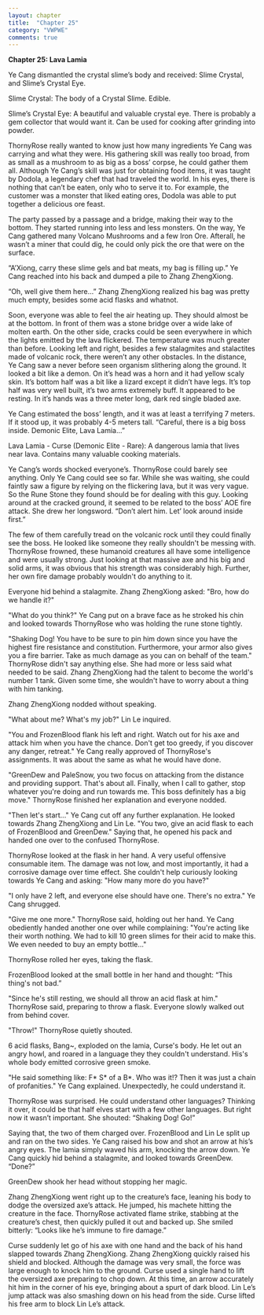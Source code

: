 ```yaml
---
layout: chapter
title:  "Chapter 25"
category: "VWPWE"
comments: true
---
```


**Chapter 25: Lava Lamia**
 
Ye Cang dismantled the crystal slime’s body and received: Slime Crystal, and Slime’s Crystal Eye. 
 
Slime Crystal: The body of a Crystal Slime. Edible.
 
Slime’s Crystal Eye: A beautiful and valuable crystal eye. There is probably a gem collector that would want it. Can be used for cooking after grinding into powder.
 
ThornyRose really wanted to know just how many ingredients Ye Cang was carrying and what they were. His gathering skill was really too broad, from as small as a mushroom to as big as a boss’ corpse, he could gather them all. Although Ye Cang’s skill was just for obtaining food items, it was taught by Dodola, a legendary chef that had traveled the world. In his eyes, there is nothing that can’t be eaten, only who to serve it to. For example, the customer was a monster that liked eating ores, Dodola was able to put together a delicious ore feast. 
 
The party passed by a passage and a bridge, making their way to the bottom. They started running into less and less monsters. On the way, Ye Cang gathered many Volcano Mushrooms and a few Iron Ore. Afterall, he wasn’t a miner that could dig, he could only pick the ore that were on the surface.
 
“A’Xiong, carry these slime gels and bat meats, my bag is filling up.” Ye Cang reached into his back and dumped a pile to Zhang ZhengXiong.
 
“Oh, well give them here…” Zhang ZhengXiong realized his bag was pretty much empty, besides some acid flasks and whatnot.
 
Soon, everyone was able to feel the air heating up. They should almost be at the bottom. In front of them was a stone bridge over a wide lake of molten earth. On the other side, cracks could be seen everywhere in which the lights emitted by the lava flickered. The temperature was much greater than before. Looking left and right, besides a few stalagmites and stalactites made of volcanic rock, there weren’t any other obstacles. In the distance, Ye Cang saw a never before seen organism slithering along the ground. It looked a bit like a demon. On it’s head was a horn and it had yellow scaly skin. It’s bottom half was a bit like a lizard except it didn’t have legs. It’s top half was very well built, it’s two arms extremely buff. It appeared to be resting. In it’s hands was a three meter long, dark red single bladed axe.
 
Ye Cang estimated the boss’ length, and it was at least a terrifying 7 meters. If it stood up, it was probably 4-5 meters tall. “Careful, there is a big boss inside. Demonic Elite, Lava Lamia...”
 
Lava Lamia - Curse (Demonic Elite - Rare): A dangerous lamia that lives near lava. Contains many valuable cooking materials.
 
Ye Cang’s words shocked everyone’s. ThornyRose could barely see anything. Only Ye Cang could see so far. While she was waiting, she could faintly saw a figure by relying on the flickering lava, but it was very vague. So the Rune Stone they found should be for dealing with this guy. Looking around at the cracked ground, it seemed to be related to the boss’ AOE fire attack. She drew her longsword. “Don’t alert him. Let’ look around inside first.”
 
The few of them carefully tread on the volcanic rock until they could finally see the boss. He looked like someone they really shouldn't be messing with. ThornyRose frowned, these humanoid creatures all have some intelligence and were usually strong. Just looking at that massive axe and his big and solid arms, it was obvious that his strength was considerably high. Further, her own fire damage probably wouldn't do anything to it.
 
Everyone hid behind a stalagmite. Zhang ZhengXiong asked: "Bro, how do we handle it?"
 
"What do you think?" Ye Cang put on a brave face as he stroked his chin and looked towards ThornyRose who was holding the rune stone tightly.
 
"Shaking Dog! You have to be sure to pin him down since you have the highest fire resistance and constitution. Furthermore, your armor also gives you a fire barrier. Take as much damage as you can on behalf of the team." ThornyRose didn't say anything else. She had more or less said what needed to be said. Zhang ZhengXiong had the talent to become the world's number 1 tank. Given some time, she wouldn't have to worry about a thing with him tanking.
 
Zhang ZhengXiong nodded without speaking.
 
"What about me? What's my job?" Lin Le inquired.
 
"You and FrozenBlood flank his left and right. Watch out for his axe and attack him when you have the chance. Don't get too greedy, if you discover any danger, retreat." Ye Cang really approved of ThornyRose's assignments. It was about the same as what he would have done.
 
"GreenDew and PaleSnow, you two focus on attacking from the distance and providing support. That's about all. Finally, when I call to gather, stop whatever you're doing and run towards me. This boss definitely has a big move." ThornyRose finished her explanation and everyone nodded.
 
"Then let's start..." Ye Cang cut off any further explanation. He looked towards Zhang ZhengXiong and Lin Le. "You two, give an acid flask to each of FrozenBlood and GreenDew." Saying that, he opened his pack and handed one over to the confused ThornyRose.
 
ThornyRose looked at the flask in her hand. A very useful offensive consumable item. The damage was not low, and most importantly, it had a corrosive damage over time effect. She couldn't help curiously looking towards Ye Cang and asking: "How many more do you have?"
 
"I only have 2 left, and everyone else should have one. There's no extra." Ye Cang shrugged.
 
"Give me one more." ThornyRose said, holding out her hand. Ye Cang obediently handed another one over while complaining:  "You're acting like their worth nothing. We had to kill 10 green slimes for their acid to make this. We even needed to buy an empty bottle..."
 
ThornyRose rolled her eyes, taking the flask.
 
FrozenBlood looked at the small bottle in her hand and thought: “This thing's not bad.”
 
"Since he's still resting, we should all throw an acid flask at him." ThornyRose said, preparing to throw a flask. Everyone slowly walked out from behind cover.
 
"Throw!" ThornyRose quietly shouted.
 
6 acid flasks, Bang~, exploded on the lamia, Curse's body. He let out an angry howl, and roared in a language they they couldn't understand. His's whole body emitted corrosive green smoke. 
 
"He said something like: F* S* of a B*. Who was it!? Then it was just a chain of profanities." Ye Cang explained. Unexpectedly, he could understand it.
 
ThornyRose was surprised. He could understand other languages? Thinking it over, it could be that half elves start with a few other languages. But right now it wasn’t important. She shouted: “Shaking Dog! Go!”
 
Saying that, the two of them charged over. FrozenBlood and Lin Le split up and ran on the two sides. Ye Cang raised his bow and shot an arrow at his’s angry eyes. The lamia simply waved his arm, knocking the arrow down. Ye Cang quickly hid behind a stalagmite, and looked towards GreenDew. “Done?”
 
GreenDew shook her head without stopping her magic.
 
Zhang ZhengXiong went right up to the creature’s face, leaning his body to dodge the oversized axe’s attack. He jumped, his machete hitting the creature in the face. ThornyRose activated flame strike, stabbing at the creature’s chest, then quickly pulled it out and backed up. She smiled bitterly: “Looks like he’s immune to fire damage.”
 
Curse suddenly let go of his axe with one hand and the back of his hand slapped towards Zhang ZhengXiong. Zhang ZhengXiong quickly raised his shield and blocked. Although the damage was very small, the force was large enough to knock him to the ground. Curse used a single hand to lift the oversized axe preparing to chop down. At this time, an arrow accurately hit him in the corner of his eye, bringing about a spurt of dark blood. Lin Le’s jump attack was also smashing down on his head from the side. Curse lifted his free arm to block Lin Le’s attack.